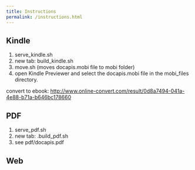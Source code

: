 ```yaml
---
title: Instructions
permalink: /instructions.html
---
```


## Kindle

1. serve_kindle.sh
2. new tab: build_kindle.sh
3. move.sh (moves docapis.mobi file to mobi folder)
4. open Kindle Previewer and select the docapis.mobi file in the mobi_files directory.

convert to ebook: http://www.online-convert.com/result/0d8a7494-041a-4e88-b71a-b646bc178660


## PDF
1. serve_pdf.sh
2. new tab: .build_pdf.sh
3. see pdf/docapis.pdf

## Web
